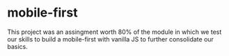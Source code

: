 # mobile-first

This project was an assingment worth 80% of the module in which we test our skills to build
a mobile-first with vanilla JS to further consolidate our basics.
